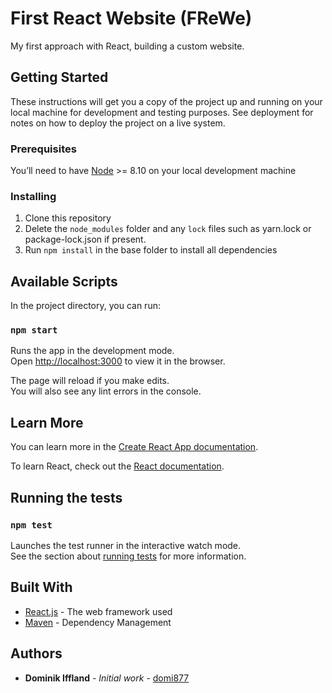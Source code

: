 # First React Website (FReWe)

My first approach with React, building a custom website.

## Getting Started

These instructions will get you a copy of the project up and running on your local machine for development and testing purposes. See deployment for notes on how to deploy the project on a live system.

### Prerequisites

You’ll need to have [Node](https://nodejs.org/en/) >= 8.10 on your local development machine

### Installing

1. Clone this repository
2. Delete the `node_modules` folder and any `lock` files such as yarn.lock or package-lock.json if present.
3. Run `npm install` in the base folder to install all dependencies

## Available Scripts

In the project directory, you can run:

### `npm start`

Runs the app in the development mode.<br />
Open [http://localhost:3000](http://localhost:3000) to view it in the browser.

The page will reload if you make edits.<br />
You will also see any lint errors in the console.

## Learn More

You can learn more in the [Create React App documentation](https://facebook.github.io/create-react-app/docs/getting-started).

To learn React, check out the [React documentation](https://reactjs.org/).

## Running the tests

### `npm test`

Launches the test runner in the interactive watch mode.<br />
See the section about [running tests](https://facebook.github.io/create-react-app/docs/running-tests) for more information.

## Built With

- [React.js](https://reactjs.org/) - The web framework used
- [Maven](https://maven.apache.org/) - Dependency Management

## Authors

- **Dominik Iffland** - _Initial work_ - [domi877](https://github.com/domi877)
